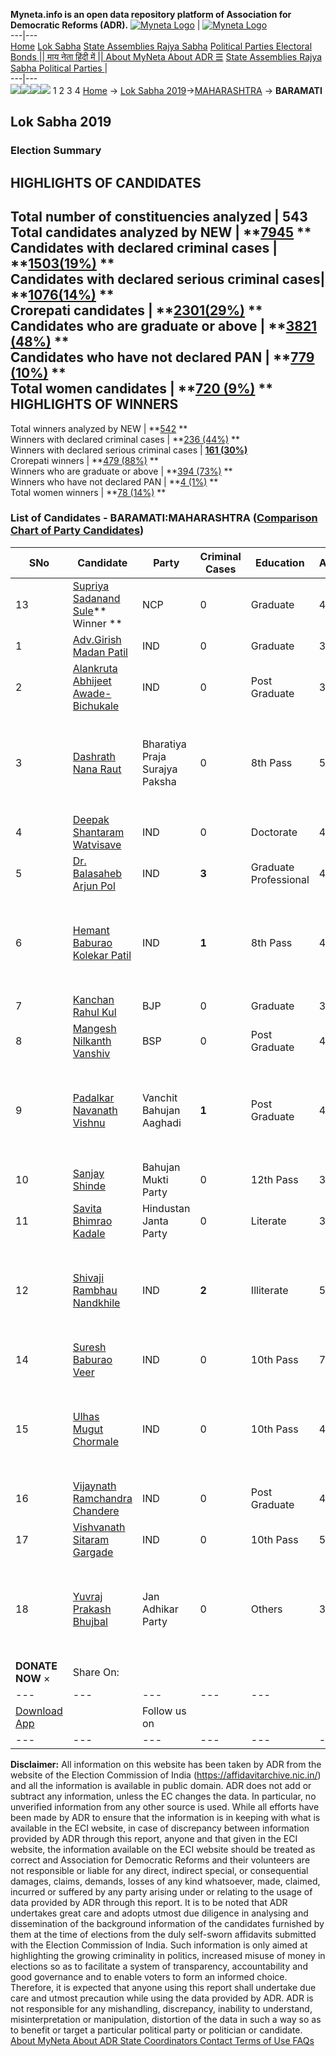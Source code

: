 **Myneta.info is an open data repository platform of Association for Democratic Reforms (ADR).**
[![Myneta Logo](https://www.myneta.info/lib/img/myneta-logo.png)](https://www.myneta.info/) | [![Myneta Logo](https://www.myneta.info/lib/img/adr-logo.png)](https://adrindia.org)  
---|---  
[Home](https://www.myneta.info/) [Lok Sabha](https://www.myneta.info/#ls "Lok Sabha") [ State Assemblies ](https://www.myneta.info/#sa "State Assemblies") [Rajya Sabha](https://www.myneta.info/#rs "Rajya Sabha") [Political Parties ](https://www.myneta.info/party "Political Parties") [ Electoral Bonds ](https://www.myneta.info/electoral_bonds "Electoral Bonds") [ || माय नेता हिंदी में || ](https://translate.google.co.in/translate?prev=hp&hl=en&js=y&u=www.myneta.info&sl=en&tl=hi&history_state0=) [ About MyNeta ](https://adrindia.org/content/about-myneta) [ About ADR ](https://adrindia.org/about-adr/who-we-are) [☰](javascript:void\(0\))
[ State Assemblies ](https://www.myneta.info/#sa "State Assemblies") [ Rajya Sabha ](https://www.myneta.info/#rs "Rajya Sabha") [ Political Parties ](https://www.myneta.info/party "Political Parties")
|   
---|---  
![](https://www.myneta.info/lib/img/banner/banner-1.png)![](https://www.myneta.info/lib/img/banner/banner-2.png)![](https://www.myneta.info/lib/img/banner/banner-3.png)![](https://www.myneta.info/lib/img/banner/banner-4.png)
1  2  3  4 
[Home](https://www.myneta.info/) → [Lok Sabha 2019](https://www.myneta.info/LokSabha2019/)→[MAHARASHTRA](https://www.myneta.info/LokSabha2019/index.php?action=show_constituencies&state_id=46) → **BARAMATI**
### 
## Lok Sabha 2019
###  Election Summary 
HIGHLIGHTS OF CANDIDATES  
---  
Total number of constituencies analyzed |  543   
Total candidates analyzed by NEW | **[7945](https://www.myneta.info/LokSabha2019/index.php?action=summary&subAction=candidates_analyzed&sort=candidate#summary) **  
Candidates with declared criminal cases | **[1503(19%)](https://www.myneta.info/LokSabha2019/index.php?action=summary&subAction=crime&sort=candidate#summary) **  
Candidates with declared serious criminal cases| **[1076(14%)](https://www.myneta.info/LokSabha2019/index.php?action=summary&subAction=serious_crime&sort=candidate#summary) **  
Crorepati candidates | **[2301(29%)](https://www.myneta.info/LokSabha2019/index.php?action=summary&subAction=crorepati&sort=candidate#summary) **  
Candidates who are graduate or above | **[3821 (48%)](https://www.myneta.info/LokSabha2019/index.php?action=summary&subAction=education&sort=candidate#summary) **  
Candidates who have not declared PAN | **[779 (10%)](https://www.myneta.info/LokSabha2019/index.php?action=summary&subAction=without_pan&sort=candidate#summary) **  
Total women candidates | **[720 (9%)](https://www.myneta.info/LokSabha2019/index.php?action=summary&subAction=women_candidate&sort=candidate#summary) **  
HIGHLIGHTS OF WINNERS  
---  
Total winners analyzed by NEW | **[542](https://www.myneta.info/LokSabha2019/index.php?action=summary&subAction=winner_analyzed&sort=candidate#summary) **  
Winners with declared criminal cases | **[236 (44%)](https://www.myneta.info/LokSabha2019/index.php?action=summary&subAction=winner_crime&sort=candidate#summary) **  
Winners with declared serious criminal cases | **[161 (30%)](https://www.myneta.info/LokSabha2019/index.php?action=summary&subAction=winner_serious_crime&sort=candidate#summary)**  
Crorepati winners | **[479 (88%)](https://www.myneta.info/LokSabha2019/index.php?action=summary&subAction=winner_crorepati&sort=candidate#summary) **  
Winners who are graduate or above | **[394 (73%)](https://www.myneta.info/LokSabha2019/index.php?action=summary&subAction=winner_education&sort=candidate#summary) **  
Winners who have not declared PAN | **[4 (1%)](https://www.myneta.info/LokSabha2019/index.php?action=summary&subAction=winner_without_pan&sort=candidate#summary) **  
Total women winners | **[78 (14%)](https://www.myneta.info/LokSabha2019/index.php?action=summary&subAction=winner_women&sort=candidate#summary) **  
### List of Candidates - BARAMATI:MAHARASHTRA ([Comparison Chart of Party Candidates](https://www.myneta.info/LokSabha2019/comparisonchart.php?constituency_id=708))
SNo | Candidate| Party| Criminal Cases| Education| Age| Total Assets| Liabilities  
---|---|---|---|---|---|---|---  
13  | [Supriya Sadanand Sule](https://www.myneta.info/LokSabha2019/candidate.php?candidate_id=7991)** Winner ** | NCP | 0 | Graduate| 49 | Rs 1,40,88,88,704 ~ 140 Crore+ | Rs 55,00,000 ~ 55 Lacs+  
1  | [Adv.Girish Madan Patil](https://www.myneta.info/LokSabha2019/candidate.php?candidate_id=8695) | IND | 0 | Graduate| 35 | Rs 5,50,000 ~ 5 Lacs+ | Rs 0 ~   
2  | [Alankruta Abhijeet Awade-Bichukale](https://www.myneta.info/LokSabha2019/candidate.php?candidate_id=10868) | IND | 0 | Post Graduate| 39 | Rs 4,42,102 ~ 4 Lacs+ | Rs 0 ~   
3  | [Dashrath Nana Raut](https://www.myneta.info/LokSabha2019/candidate.php?candidate_id=8699) | Bharatiya Praja Surajya Paksha | 0 | 8th Pass| 58 | ![](https://myneta.info/image_v2.php?myneta_folder=LokSabha2019&candidate_id=8699&col=ta) | ![](https://myneta.info/image_v2.php?myneta_folder=LokSabha2019&candidate_id=8699&col=lia)  
4  | [Deepak Shantaram Watvisave](https://www.myneta.info/LokSabha2019/candidate.php?candidate_id=8694) | IND | 0 | Doctorate| 45 | Rs 5,14,84,500 ~ 5 Crore+ | Rs 26,90,000 ~ 26 Lacs+  
5  | [Dr. Balasaheb Arjun Pol](https://www.myneta.info/LokSabha2019/candidate.php?candidate_id=10870) | IND | **3** | Graduate Professional| 47 | Rs 2,04,055 ~ 2 Lacs+ | Rs 2,83,000 ~ 2 Lacs+  
6  | [Hemant Baburao Kolekar Patil](https://www.myneta.info/LokSabha2019/candidate.php?candidate_id=10869) | IND | **1** | 8th Pass| 48 | ![](https://myneta.info/image_v2.php?myneta_folder=LokSabha2019&candidate_id=10869&col=ta) | ![](https://myneta.info/image_v2.php?myneta_folder=LokSabha2019&candidate_id=10869&col=lia)  
7  | [Kanchan Rahul Kul](https://www.myneta.info/LokSabha2019/candidate.php?candidate_id=7728) | BJP | 0 | Graduate| 34 | Rs 4,75,72,790 ~ 4 Crore+ | Rs 22,50,279 ~ 22 Lacs+  
8  | [Mangesh Nilkanth Vanshiv](https://www.myneta.info/LokSabha2019/candidate.php?candidate_id=8516) | BSP | 0 | Post Graduate| 41 | Rs 57,75,000 ~ 57 Lacs+ | Rs 0 ~   
9  | [Padalkar Navanath Vishnu](https://www.myneta.info/LokSabha2019/candidate.php?candidate_id=8692) | Vanchit Bahujan Aaghadi | **1** | Post Graduate| 43 | ![](https://myneta.info/image_v2.php?myneta_folder=LokSabha2019&candidate_id=8692&col=ta) | ![](https://myneta.info/image_v2.php?myneta_folder=LokSabha2019&candidate_id=8692&col=lia)  
10  | [Sanjay Shinde](https://www.myneta.info/LokSabha2019/candidate.php?candidate_id=10867) | Bahujan Mukti Party | 0 | 12th Pass| 38 | Rs 35,722 ~ 35 Thou+ | Rs 15,000 ~ 15 Thou+  
11  | [Savita Bhimrao Kadale](https://www.myneta.info/LokSabha2019/candidate.php?candidate_id=8690) | Hindustan Janta Party | 0 | Literate| 35 | Rs 33,50,000 ~ 33 Lacs+ | Rs 0 ~   
12  | [Shivaji Rambhau Nandkhile](https://www.myneta.info/LokSabha2019/candidate.php?candidate_id=8691) | IND | **2** | Illiterate| 54 | ![](https://myneta.info/image_v2.php?myneta_folder=LokSabha2019&candidate_id=8691&col=ta) | ![](https://myneta.info/image_v2.php?myneta_folder=LokSabha2019&candidate_id=8691&col=lia)  
14  | [Suresh Baburao Veer](https://www.myneta.info/LokSabha2019/candidate.php?candidate_id=8700) | IND | 0 | 10th Pass| 72 | Rs 36,94,590 ~ 36 Lacs+ | Rs 1,38,000 ~ 1 Lacs+  
15  | [Ulhas Mugut Chormale](https://www.myneta.info/LokSabha2019/candidate.php?candidate_id=8704) | IND | 0 | 10th Pass| 46 | ![](https://myneta.info/image_v2.php?myneta_folder=LokSabha2019&candidate_id=8704&col=ta) | ![](https://myneta.info/image_v2.php?myneta_folder=LokSabha2019&candidate_id=8704&col=lia)  
16  | [Vijaynath Ramchandra Chandere](https://www.myneta.info/LokSabha2019/candidate.php?candidate_id=8701) | IND | 0 | Post Graduate| 40 | Rs 37,32,391 ~ 37 Lacs+ | Rs 1,05,775 ~ 1 Lacs+  
17  | [Vishvanath Sitaram Gargade](https://www.myneta.info/LokSabha2019/candidate.php?candidate_id=10871) | IND | 0 | 10th Pass| 57 | Rs 1,61,600 ~ 1 Lacs+ | Rs 75,000 ~ 75 Thou+  
18  | [Yuvraj Prakash Bhujbal](https://www.myneta.info/LokSabha2019/candidate.php?candidate_id=8703) | Jan Adhikar Party | 0 | Others| 33 | ![](https://myneta.info/image_v2.php?myneta_folder=LokSabha2019&candidate_id=8703&col=ta) | ![](https://myneta.info/image_v2.php?myneta_folder=LokSabha2019&candidate_id=8703&col=lia)  
|  **DONATE NOW** × |  Share On:  | [](https://api.whatsapp.com/send?text=https%3A%2F%2Fmyneta.info%2Fpunjab2022%2Findex.php%3Faction%3Dshow_constituencies%26state_id%3D19) | [](https://www.facebook.com/sharer/sharer.php?u=https%3A%2F%2Fmyneta.info%2Fpunjab2022%2Findex.php%3Faction%3Dshow_constituencies%26state_id%3D19) | [](https://twitter.com/share?url=https%3A%2F%2Fmyneta.info%2Fpunjab2022%2Findex.php%3Faction%3Dshow_constituencies%26state_id%3D19)  
---|---|---|---|---  
| [ Download App ](https://play.google.com/store/apps/details?id=com.webrosoft.myneta1&pcampaignid=pcampaignidMKT-Other-global-all-co-prtnr-py-PartBadge-Mar2515-1) | [](https://play.google.com/store/apps/details?id=com.webrosoft.myneta1&pcampaignid=pcampaignidMKT-Other-global-all-co-prtnr-py-PartBadge-Mar2515-1) |  Follow us on  | [](https://www.facebook.com/adrindia.org/) | [](https://twitter.com/adrspeaks) | [](https://groups.google.com/g/national-election-watch?hl=en&pli=1) | [](https://www.instagram.com/adrspeaks/) | [](https://www.youtube.com/user/adrspeaks) | [](https://sharechat.com/profile/adrspeaks)  
---|---|---|---|---|---|---|---|---  
**Disclaimer:** All information on this website has been taken by ADR from the website of the Election Commission of India (https://affidavitarchive.nic.in/) and all the information is available in public domain. ADR does not add or subtract any information, unless the EC changes the data. In particular, no unverified information from any other source is used. While all efforts have been made by ADR to ensure that the information is in keeping with what is available in the ECI website, in case of discrepancy between information provided by ADR through this report, anyone and that given in the ECI website, the information available on the ECI website should be treated as correct and Association for Democratic Reforms and their volunteers are not responsible or liable for any direct, indirect special, or consequential damages, claims, demands, losses of any kind whatsoever, made, claimed, incurred or suffered by any party arising under or relating to the usage of data provided by ADR through this report. It is to be noted that ADR undertakes great care and adopts utmost due diligence in analysing and dissemination of the background information of the candidates furnished by them at the time of elections from the duly self-sworn affidavits submitted with the Election Commission of India. Such information is only aimed at highlighting the growing criminality in politics, increased misuse of money in elections so as to facilitate a system of transparency, accountability and good governance and to enable voters to form an informed choice. Therefore, it is expected that anyone using this report shall undertake due care and utmost precaution while using the data provided by ADR. ADR is not responsible for any mishandling, discrepancy, inability to understand, misinterpretation or manipulation, distortion of the data in such a way so as to benefit or target a particular political party or politician or candidate. 
[ About MyNeta ](https://adrindia.org/content/about-myneta) [ About ADR ](https://adrindia.org/about-adr/who-we-are) [ State Coordinators ](https://adrindia.org/about-adr/state-coordinators) [ Contact ](https://adrindia.org/contact-us) [ Terms of Use ](https://adrindia.org/content/adr-terms-use) [ FAQs ](https://adrindia.org/content/faqs)
